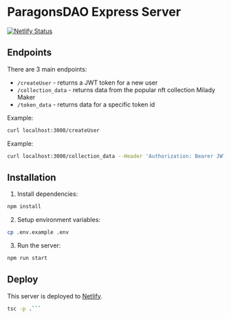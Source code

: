# ParagonsDAO Express Server

[![Netlify Status](https://api.netlify.com/api/v1/badges/c15a0031-6cd1-455e-8498-960b85e08232/deploy-status)](https://app.netlify.com/sites/paragon-express-nft-f1lth/deploys)

## Endpoints
There are 3 main endpoints: 
- `/createUser` - returns a JWT token for a new user
- `/collection_data` - returns data from the popular nft collection Milady Maker
- `/token_data` - returns data for a specific token id
  
Example: 
```bash
curl localhost:3000/createUser
```
Example: 
```bash
curl localhost:3000/collection_data --Header 'Authorization: Bearer JWT_TOKEN'
```

## Installation

1. Install dependencies:

```bash
npm install
```

2. Setup environment variables:

```bash
cp .env.example .env
```

3. Run the server:

```bash
npm run start
```

## Deploy

This server is deployed to [Netlify](https://www.netlify.com/).
```bash
tsc -p .```